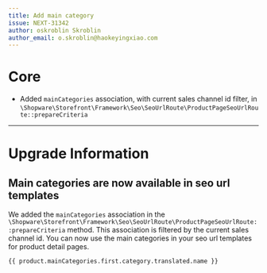 ```yaml
---
title: Add main category
issue: NEXT-31342
author: oskroblin Skroblin
author_email: o.skroblin@haokeyingxiao.com
---
```

# Core
* Added `mainCategories` association, with current sales channel id filter, in `\Shopware\Storefront\Framework\Seo\SeoUrlRoute\ProductPageSeoUrlRoute::prepareCriteria`

___
# Upgrade Information
## Main categories are now available in seo url templates
We added the `mainCategories` association in the `\Shopware\Storefront\Framework\Seo\SeoUrlRoute\ProductPageSeoUrlRoute::prepareCriteria` method. 
This association is filtered by the current sales channel id. You can now use the main categories in your seo url templates for product detail pages. 

```
{{ product.mainCategories.first.category.translated.name }}
```
